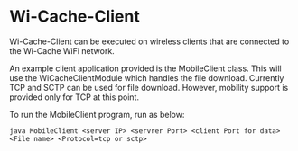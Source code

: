 # Wi-Cache-Client

Wi-Cache-Client can be executed on wireless clients that are connected to the Wi-Cache WiFi network.

An example client application provided is the MobileClient class. This will use the WiCacheClientModule which handles the file download. 
Currently TCP and SCTP can be used for file download. However, mobility support is provided only for TCP at this point.

To run the MobileClient program, run as below:

```
java MobileClient <server IP> <servrer Port> <client Port for data> <File name> <Protocol=tcp or sctp>
```
